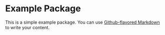 

# Example Package

This is a simple example package. You can use
[Github-flavored Markdown](https://guides.github.com/features/mastering-markdown/)
to write your content.


